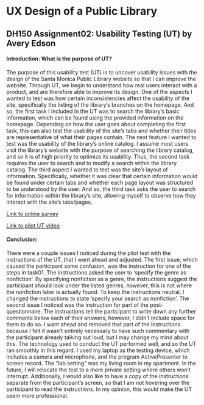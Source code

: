 # UX Design of a Public Library 

## DH150 Assignment02: Usability Testing (UT) by Avery Edson

#### Introduction: What is the purpose of UT?

The purpose of this usability test (UT) is to uncover usability issues with the design of the Santa Monica Public Library website so that I can improve the website. Through UT, we begin to understand how real users interact with a product, and are therefore able to improve its design. One of the aspects I wanted to test was how certain inconsistencies affect the usability of the site, specifically the listing of the library’s branches on the homepage. And so, the first task I included in the UT was to search the library’s basic information, which can be found using the provided information on the homepage. Depending on how the user goes about completing the first task, this can also test the usability of the site’s tabs and whether their titles are representative of what their pages contain. The next feature I wanted to test was the usability of the library’s online catalog. I assume most users visit the library’s website with the purpose of searching the library catalog, and so it is of high priority to optimize its usability. Thus, the second task requires the user to search and to modify a search within the library catalog. The third aspect I wanted to test was the site’s layout of information. Specifically, whether it was clear that certain information would be found under certain tabs and whether each page layout was structured to be understood by the user. And so, the third task asks the user to search for information within the library’s site, allowing myself to observe how they interact with the site’s tabs/pages.

[Link to online survey](https://forms.gle/shAwhGvCen2a42y77)

[Link to pilot UT video](https://drive.google.com/file/d/1nyb6Q5BHvOsodQlYyRkTni3IW98gtw9Q/view?usp=sharing)

#### Conclusion:

There were a couple issues I noticed during the pilot test with the instructions of the UT, that I went ahead and adjusted. The first issue, which caused the participant some confusion, was the instruction for one of the steps in task01. The instructions asked the user to ‘specify the genre as nonfiction’. By specifying nonfiction as a genre, the instructions suggest the participant should look under the listed genres, however, this is not where the nonfiction label is actually found. To keep the instructions neutral, I changed the instructions to state ‘specify your search as nonfiction’. The second issue I noticed was the instruction for part of the post-questionnaire. The instructions tell the participant to write down any further comments below each of their answers, however, I didn’t include space for them to do so. I want ahead and removed that part of the instructions because I felt it wasn’t entirely necessary to have such commentary with the participant already talking out loud, but I may change my mind about this. The technology used to conduct the UT performed well, and so the UT ran smoothly in this regard. I used my laptop as the testing device, which includes a camera and microphone, and the program ActivePresenter to screen record. The “lab setting” was my living room in my apartment. In the future, I will relocate the test to a more private setting where others won’t interrupt. Additionally, I would also like to have a copy of the instructions separate from the participant’s screen, so that I am not hovering over the participant to read the instructions. In my opinion, this would make the UT seem more professional.
